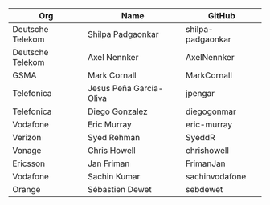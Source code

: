 | Org                    | Name                     | GitHub                    |
| -----------------------| -------------------------|---------------------------|
| Deutsche Telekom | Shilpa Padgaonkar | shilpa-padgaonkar |
| Deutsche Telekom | Axel Nennker | AxelNennker |
| GSMA | Mark Cornall | MarkCornall |
| Telefonica | Jesus Peña García-Oliva | jpengar |
| Telefonica | Diego Gonzalez | diegogonmar |
| Vodafone | Eric Murray | eric-murray |
| Verizon | Syed Rehman | SyeddR |
| Vonage | Chris Howell | chrishowell |
| Ericsson | Jan Friman | FrimanJan |
| Vodafone | Sachin Kumar | sachinvodafone |
| Orange | Sébastien Dewet | sebdewet |

